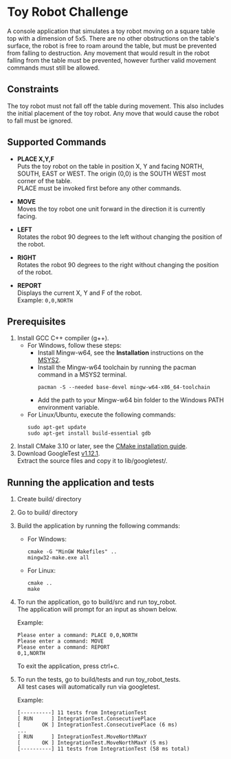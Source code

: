 # Toy Robot Challenge

A console application that simulates a toy robot moving on a square table top with a dimension of 5x5. There are no other obstructions on the table's surface, the robot is free to roam around the table, but must be prevented from falling to destruction. Any movement that would result in the robot falling from the table must be prevented, however further valid movement commands must still be allowed.

## Constraints
The toy robot must not fall off the table during movement. This also includes the initial placement of the toy robot. Any
move that would cause the robot to fall must be ignored.

## Supported Commands
* **PLACE X,Y,F**
  <br>Puts the toy robot on the table in position X, Y and facing NORTH, SOUTH, EAST or WEST. The origin (0,0) is the SOUTH WEST most corner of the table.
  <br>PLACE must be invoked first before any other commands.

* **MOVE**
  <br>Moves the toy robot one unit forward in the direction it is currently facing.

* **LEFT**
  <br>Rotates the robot 90 degrees to the left without changing the position of the
robot.

* **RIGHT**
  <br>Rotates the robot 90 degrees to the right without changing the position of the
robot.

* **REPORT**
  <br>Displays the current X, Y and F of the robot.
  <br>Example:
  ```0,0,NORTH```


## Prerequisites
1. Install GCC C++ compiler (g++).
    * For Windows, follow these steps:
      * Install Mingw-w64, see the **Installation** instructions on the <a href="https://www.msys2.org/">MSYS2</a>.
      * Install the Mingw-w64 toolchain by running the pacman command in a MSYS2 terminal.
        ```
        pacman -S --needed base-devel mingw-w64-x86_64-toolchain
        ```
      * Add the path to your Mingw-w64 bin folder to the Windows PATH environment variable.
    * For Linux/Ubuntu, execute the following commands:
      ```
      sudo apt-get update
      sudo apt-get install build-essential gdb
      ```
2. Install CMake 3.10 or later, see the <a href="https://cmake.org/install">CMake installation guide</a>.
3. Download GoogleTest <a href="https://github.com/google/googletest/archive/refs/tags/release-1.12.0.zip">v1.12.1</a>.
   <br>Extract the source files and copy it to lib/googletest/.

## Running the application and tests
1. Create build/ directory
2. Go to build/ directory
3. Build the application by running the following commands:
   * For Windows:
     ```
     cmake -G "MinGW Makefiles" ..
     mingw32-make.exe all
     ```
   * For Linux:
     ```
     cmake ..
     make
     ```
4. To run the application, go to build/src and run toy_robot.
   <br>The application will prompt for an input as shown below.

   Example:
    ```
    Please enter a command: PLACE 0,0,NORTH
    Please enter a command: MOVE
    Please enter a command: REPORT
    0,1,NORTH
    ```
    To exit the application, press ctrl+c.

5. To run the tests, go to build/tests and run toy_robot_tests.
   <br>All test cases will automatically run via googletest.

   Example:
    ```
    [----------] 11 tests from IntegrationTest
    [ RUN      ] IntegrationTest.ConsecutivePlace
    [       OK ] IntegrationTest.ConsecutivePlace (6 ms)
    ...
    [ RUN      ] IntegrationTest.MoveNorthMaxY
    [       OK ] IntegrationTest.MoveNorthMaxY (5 ms)
    [----------] 11 tests from IntegrationTest (58 ms total)
    ```
